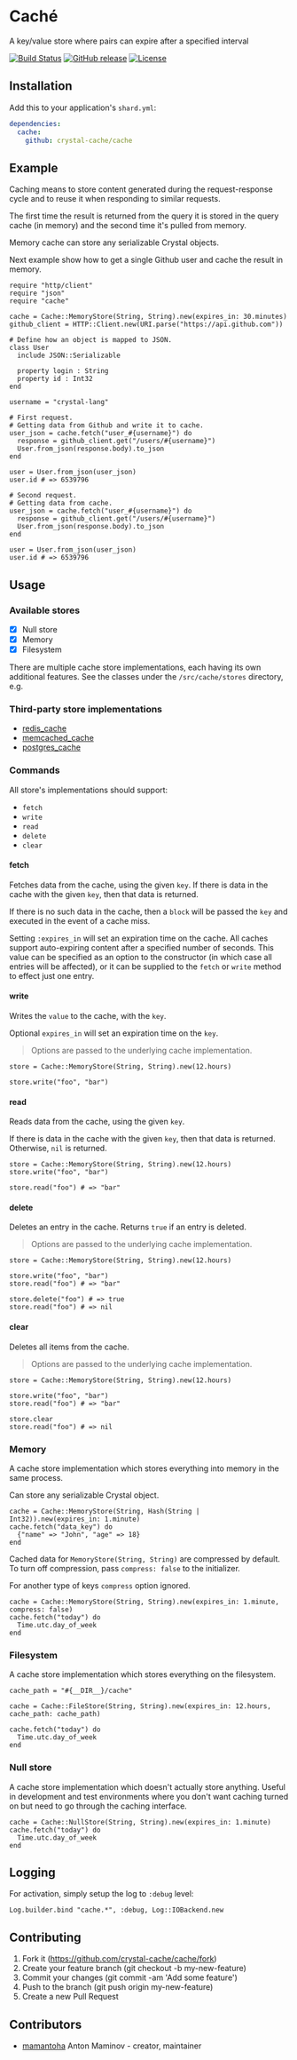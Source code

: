 # Caché

A key/value store where pairs can expire after a specified interval

[![Build Status](https://img.shields.io/travis/crystal-cache/cache.svg?style=flat)](https://travis-ci.org/crystal-cache/cache)
[![GitHub release](https://img.shields.io/github/release/crystal-cache/cache.svg)](https://github.com/crystal-cache/cache/releases)
[![License](https://img.shields.io/github/license/crystal-cache/cache.svg)](https://github.com/crystal-cache/cache/blob/main/LICENSE)

## Installation

Add this to your application's `shard.yml`:

```yaml
dependencies:
  cache:
    github: crystal-cache/cache
```

## Example

Caching means to store content generated during the request-response cycle
and to reuse it when responding to similar requests.

The first time the result is returned from the query it is stored in the query cache (in memory)
and the second time it's pulled from memory.

Memory cache can store any serializable Crystal objects.

Next example show how to get a single Github user and cache the result in memory.

```crystal
require "http/client"
require "json"
require "cache"

cache = Cache::MemoryStore(String, String).new(expires_in: 30.minutes)
github_client = HTTP::Client.new(URI.parse("https://api.github.com"))

# Define how an object is mapped to JSON.
class User
  include JSON::Serializable

  property login : String
  property id : Int32
end

username = "crystal-lang"

# First request.
# Getting data from Github and write it to cache.
user_json = cache.fetch("user_#{username}") do
  response = github_client.get("/users/#{username}")
  User.from_json(response.body).to_json
end

user = User.from_json(user_json)
user.id # => 6539796

# Second request.
# Getting data from cache.
user_json = cache.fetch("user_#{username}") do
  response = github_client.get("/users/#{username}")
  User.from_json(response.body).to_json
end

user = User.from_json(user_json)
user.id # => 6539796
```

## Usage

### Available stores

* [x] Null store
* [x] Memory
* [x] Filesystem

There are multiple cache store implementations,
each having its own additional features. See the classes
under the `/src/cache/stores` directory, e.g.

### Third-party store implementations

* [redis_cache](https://github.com/crystal-cache/postgres_cache)
* [memcached_cache](https://github.com/crystal-cache/memcached_cache)
* [postgres_cache](https://github.com/crystal-cache/postgres_cache)

### Commands

All store's implementations should support:

* `fetch`
* `write`
* `read`
* `delete`
* `clear`

#### fetch

Fetches data from the cache, using the given `key`. If there is data in the cache
with the given `key`, then that data is returned.

If there is no such data in the cache, then a `block` will be passed the `key`
and executed in the event of a cache miss.

Setting `:expires_in` will set an expiration time on the cache.
All caches support auto-expiring content after a specified number of seconds.
This value can be specified as an option to the constructor (in which case all entries will be affected),
or it can be supplied to the `fetch` or `write` method to effect just one entry.

#### write

Writes the `value` to the cache, with the `key`.

Optional `expires_in` will set an expiration time on the `key`.

> Options are passed to the underlying cache implementation.

```crystal
store = Cache::MemoryStore(String, String).new(12.hours)

store.write("foo", "bar")
```

#### read

Reads data from the cache, using the given `key`.

If there is data in the cache with the given `key`, then that data is returned.
Otherwise, `nil` is returned.

```crystal
store = Cache::MemoryStore(String, String).new(12.hours)
store.write("foo", "bar")

store.read("foo") # => "bar"
```

#### delete

Deletes an entry in the cache. Returns `true` if an entry is deleted.

> Options are passed to the underlying cache implementation.

```crystal
store = Cache::MemoryStore(String, String).new(12.hours)

store.write("foo", "bar")
store.read("foo") # => "bar"

store.delete("foo") # => true
store.read("foo") # => nil
```

#### clear

Deletes all items from the cache.

> Options are passed to the underlying cache implementation.

```crystal
store = Cache::MemoryStore(String, String).new(12.hours)

store.write("foo", "bar")
store.read("foo") # => "bar"

store.clear
store.read("foo") # => nil
```

### Memory

A cache store implementation which stores everything into memory in the
same process.

Can store any serializable Crystal object.

```crystal
cache = Cache::MemoryStore(String, Hash(String | Int32)).new(expires_in: 1.minute)
cache.fetch("data_key") do
  {"name" => "John", "age" => 18}
end
```

Cached data for `MemoryStore(String, String)` are compressed by default.
To turn off compression, pass `compress: false` to the initializer.

For another type of keys `compress` option ignored.

```crystal
cache = Cache::MemoryStore(String, String).new(expires_in: 1.minute, compress: false)
cache.fetch("today") do
  Time.utc.day_of_week
end
```

### Filesystem

A cache store implementation which stores everything on the filesystem.

```crystal
cache_path = "#{__DIR__}/cache"

cache = Cache::FileStore(String, String).new(expires_in: 12.hours, cache_path: cache_path)

cache.fetch("today") do
  Time.utc.day_of_week
end
```

### Null store

A cache store implementation which doesn't actually store anything. Useful in
development and test environments where you don't want caching turned on but
need to go through the caching interface.

```crystal
cache = Cache::NullStore(String, String).new(expires_in: 1.minute)
cache.fetch("today") do
  Time.utc.day_of_week
end
```

## Logging

For activation, simply setup the log to `:debug` level:

```crystal
Log.builder.bind "cache.*", :debug, Log::IOBackend.new
```

## Contributing

1. Fork it (<https://github.com/crystal-cache/cache/fork>)
2. Create your feature branch (git checkout -b my-new-feature)
3. Commit your changes (git commit -am 'Add some feature')
4. Push to the branch (git push origin my-new-feature)
5. Create a new Pull Request

## Contributors

* [mamantoha](https://github.com/mamantoha) Anton Maminov - creator, maintainer
